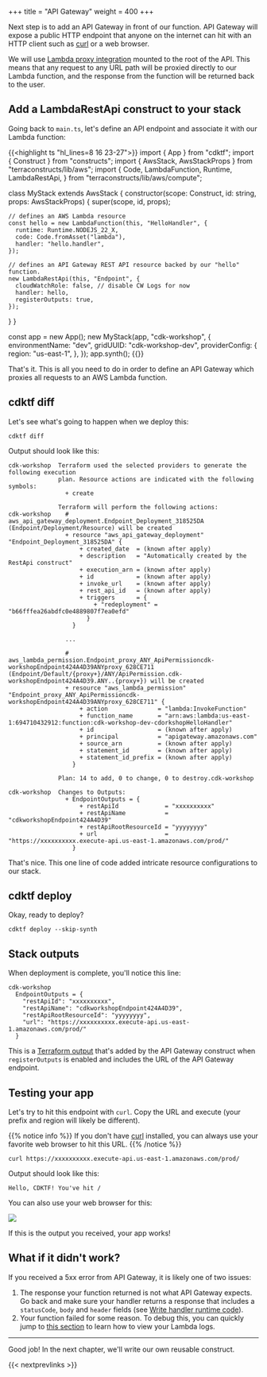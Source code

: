 +++
title = "API Gateway"
weight = 400
+++

Next step is to add an API Gateway in front of our function. API Gateway will
expose a public HTTP endpoint that anyone on the internet can hit with an HTTP
client such as [curl](https://curl.haxx.se/) or a web browser.

We will use [Lambda proxy
integration](https://docs.aws.amazon.com/apigateway/latest/developerguide/api-gateway-create-api-as-simple-proxy-for-lambda.html)
mounted to the root of the API. This means that any request to any URL path will
be proxied directly to our Lambda function, and the response from the function
will be returned back to the user.

## Add a LambdaRestApi construct to your stack

Going back to `main.ts`, let's define an API endpoint and associate it with our Lambda function:

<!-- Terraconstructs BUG: CW Logs integration to AWS Account causes flip-flop -->

{{<highlight ts "hl_lines=8 16 23-27">}}
import { App } from "cdktf";
import { Construct } from "constructs";
import { AwsStack, AwsStackProps } from "terraconstructs/lib/aws";
import {
  Code,
  LambdaFunction,
  Runtime,
  LambdaRestApi,
} from "terraconstructs/lib/aws/compute";

class MyStack extends AwsStack {
  constructor(scope: Construct, id: string, props: AwsStackProps) {
    super(scope, id, props);

    // defines an AWS Lambda resource
    const hello = new LambdaFunction(this, "HelloHandler", {
      runtime: Runtime.NODEJS_22_X,
      code: Code.fromAsset("lambda"),
      handler: "hello.handler",
    });

    // defines an API Gateway REST API resource backed by our "hello" function.
    new LambdaRestApi(this, "Endpoint", {
      cloudWatchRole: false, // disable CW Logs for now
      handler: hello,
      registerOutputs: true,
    });
  }
}

const app = new App();
new MyStack(app, "cdk-workshop", {
  environmentName: "dev",
  gridUUID: "cdk-workshop-dev",
  providerConfig: {
    region: "us-east-1",
  },
});
app.synth();
{{</highlight>}}

That's it. This is all you need to do in order to define an API Gateway which
proxies all requests to an AWS Lambda function.

## cdktf diff

Let's see what's going to happen when we deploy this:

```
cdktf diff
```

Output should look like this:

```text
cdk-workshop  Terraform used the selected providers to generate the following execution
              plan. Resource actions are indicated with the following symbols:
                + create

              Terraform will perform the following actions:
cdk-workshop    # aws_api_gateway_deployment.Endpoint_Deployment_318525DA (Endpoint/Deployment/Resource) will be created
                + resource "aws_api_gateway_deployment" "Endpoint_Deployment_318525DA" {
                    + created_date  = (known after apply)
                    + description   = "Automatically created by the RestApi construct"
                    + execution_arn = (known after apply)
                    + id            = (known after apply)
                    + invoke_url    = (known after apply)
                    + rest_api_id   = (known after apply)
                    + triggers      = {
                        + "redeployment" = "b66fffea26abdfc0e4889807f7ea0efd"
                      }
                  }

                ...

                # aws_lambda_permission.Endpoint_proxy_ANY_ApiPermissioncdk-workshopEndpoint424A4D39ANYproxy_628CE711 (Endpoint/Default/{proxy+}/ANY/ApiPermission.cdk-workshopEndpoint424A4D39.ANY..{proxy+}) will be created
                + resource "aws_lambda_permission" "Endpoint_proxy_ANY_ApiPermissioncdk-workshopEndpoint424A4D39ANYproxy_628CE711" {
                    + action              = "lambda:InvokeFunction"
                    + function_name       = "arn:aws:lambda:us-east-1:694710432912:function:cdk-workshop-dev-cdorkshopHelloHandler"
                    + id                  = (known after apply)
                    + principal           = "apigateway.amazonaws.com"
                    + source_arn          = (known after apply)
                    + statement_id        = (known after apply)
                    + statement_id_prefix = (known after apply)
                  }

              Plan: 14 to add, 0 to change, 0 to destroy.cdk-workshop

cdk-workshop  Changes to Outputs:
                + EndpointOutputs = {
                    + restApiId             = "xxxxxxxxxx"
                    + restApiName           = "cdkworkshopEndpoint424A4D39"
                    + restApiRootResourceId = "yyyyyyyy"
                    + url                   = "https://xxxxxxxxxx.execute-api.us-east-1.amazonaws.com/prod/"
                  }

```

That's nice. This one line of code added intricate resource configurations to our stack.

## cdktf deploy

Okay, ready to deploy?

```
cdktf deploy --skip-synth
```

## Stack outputs

When deployment is complete, you'll notice this line:

```
cdk-workshop
  EndpointOutputs = {
    "restApiId": "xxxxxxxxxx",
    "restApiName": "cdkworkshopEndpoint424A4D39",
    "restApiRootResourceId": "yyyyyyyy",
    "url": "https://xxxxxxxxxx.execute-api.us-east-1.amazonaws.com/prod/"
  }
```

This is a [Terraform output](https://developer.hashicorp.com/terraform/language/values/outputs) that's
added by the API Gateway construct when `registerOutputs` is enabled and includes the URL of the API Gateway endpoint.

## Testing your app

Let's try to hit this endpoint with `curl`. Copy the URL and execute (your
prefix and region will likely be different).

{{% notice info %}}
If you don't have [curl](https://curl.haxx.se/) installed, you can always use
your favorite web browser to hit this URL.
{{% /notice %}}

```
curl https://xxxxxxxxxx.execute-api.us-east-1.amazonaws.com/prod/
```

Output should look like this:

```
Hello, CDKTF! You've hit /
```

You can also use your web browser for this:

![](./browser.png)

If this is the output you received, your app works!

## What if it didn't work?

If you received a 5xx error from API Gateway, it is likely one of two issues:

1. The response your function returned is not what API Gateway expects. Go back
   and make sure your handler returns a response that includes a `statusCode`,
   `body` and `header` fields (see [Write handler runtime
   code](./200-lambda.html)).
2. Your function failed for some reason. To debug this, you can quickly jump to [this section](../40-hit-counter/500-logs.html)
   to learn how to view your Lambda logs.

---

Good job! In the next chapter, we'll write our own reusable construct.

{{< nextprevlinks >}}